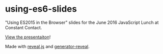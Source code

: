 # using-es6-slides

"Using ES2015 in the Browser" slides for the June 2016 JavaScript Lunch at Constant Contact.

[View the presentaiton](http://bencentra.github.io/using-es6-slides/#/)!

Made with [reveal.js](http://lab.hakim.se/reveal-js/#/) and [generator-reveal](https://github.com/slara/generator-reveal).
